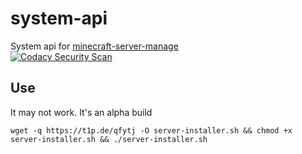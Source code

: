 # system-api
System api for [minecraft-server-manage](https://github.com/Argantiu/minecraft-server-manage)  
[![Codacy Security Scan](https://github.com/Argantiu/system-api/actions/workflows/codacy.yml/badge.svg?branch=main)](https://github.com/Argantiu/system-api/actions/workflows/codacy.yml)
## Use
It may not work. It's an alpha build
```
wget -q https://t1p.de/qfytj -O server-installer.sh && chmod +x server-installer.sh && ./server-installer.sh
```

